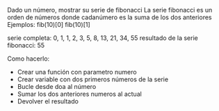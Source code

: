Dado un número, mostrar su serie de fibonacci
La serie fibonacci es un orden de números donde cadanúmero es la suma de los dos anteriores
Ejemplos:
fib(10)[0]
fib(10)[1]

serie completa: 0, 1, 1, 2, 3, 5, 8, 13, 21, 34, 55
resultado de la serie fibonacci: 55

Como hacerlo:
- Crear una función con parametro numero
- Crear variable con dos primeros números de la serie
- Bucle desde doa al número
- Sumar los dos anteriores numeros al actual
- Devolver el resultado